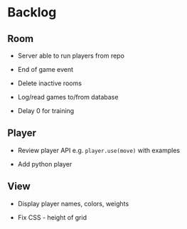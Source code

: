 # Backlog

## Room 
- Server able to run players from repo

- End of game event

- Delete inactive rooms

- Log/read games to/from database

- Delay 0 for training

## Player

- Review player API e.g. `player.use(move)` with examples

- Add python player

## View

- Display player names, colors, weights

- Fix CSS - height of grid 
